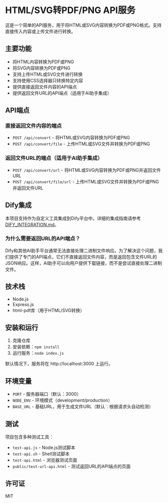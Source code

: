 # HTML/SVG转PDF/PNG API服务

这是一个简单的API服务，用于将HTML或SVG内容转换为PDF或PNG格式。支持直接传入内容或上传文件进行转换。

## 主要功能

- 将HTML内容转换为PDF或PNG
- 将SVG内容转换为PDF或PNG
- 支持上传HTML或SVG文件进行转换
- 支持使用CSS选择器只转换特定内容
- 提供直接返回文件内容的API端点
- 提供返回文件URL的API端点（适用于AI助手集成）

## API端点

### 直接返回文件内容的端点

- `POST /api/convert` - 将HTML或SVG内容转换为PDF或PNG
- `POST /api/convert/file` - 上传HTML或SVG文件并转换为PDF或PNG

### 返回文件URL的端点（适用于AI助手集成）

- `POST /api/convert/url` - 将HTML或SVG内容转换为PDF或PNG并返回文件URL
- `POST /api/convert/file/url` - 上传HTML或SVG文件并转换为PDF或PNG并返回文件URL

## Dify集成

本项目支持作为自定义工具集成到Dify平台中。详细的集成指南请参考 [DIFY_INTEGRATION.md](DIFY_INTEGRATION.md)。

### 为什么需要返回URL的API端点？

Dify和其他AI助手平台通常无法直接处理二进制文件响应。为了解决这个问题，我们提供了专门的API端点，它们不直接返回文件内容，而是返回包含文件URL的JSON响应。这样，AI助手可以向用户提供下载链接，而不是尝试直接处理二进制文件。

## 技术栈

- Node.js
- Express.js
- html-pdf库（用于HTML/SVG转换）

## 安装和运行

1. 克隆仓库
2. 安装依赖：`npm install`
3. 运行服务：`node index.js`

默认情况下，服务将在 http://localhost:3000 上运行。

## 环境变量

- `PORT` - 服务器端口（默认：3000）
- `NODE_ENV` - 环境模式（development/production）
- `BASE_URL` - 基础URL，用于生成文件URL（默认：根据请求头自动检测）

## 测试

项目包含多种测试工具：

- `test-api.js` - Node.js测试脚本
- `test-api.sh` - Shell测试脚本
- `test-api.html` - 浏览器测试页面
- `public/test-url-api.html` - 测试返回URL的API端点的页面

## 许可证

MIT 